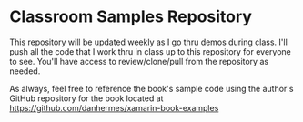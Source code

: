 # Classroom Samples Repository

This repository will be updated weekly as I go thru demos during class.  I'll push all the code that I work thru in class up to this repository for everyone to see.  You'll have access to review/clone/pull from the repository as needed.

As always, feel free to reference the book's sample code using the author's GitHub repository for the book located at https://github.com/danhermes/xamarin-book-examples
